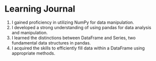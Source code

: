 # Learning Journal
1. I gained proficiency in utilizing NumPy for data manipulation.
2. I developed a strong understanding of using pandas for data analysis and manipulation.
3. I learned the distinctions between DataFrame and Series, two fundamental data structures in pandas.
4. I acquired the skills to efficiently fill data within a DataFrame using appropriate methods.